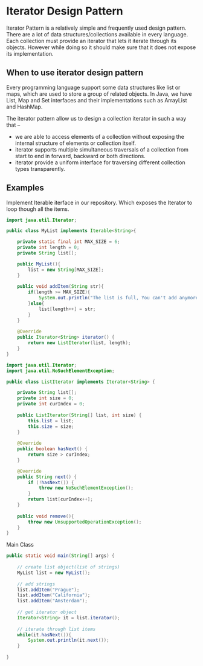 # Iterator Design Pattern

Iterator Pattern is a relatively simple and frequently used design pattern. There are a lot of data structures/collections available in every language. Each collection must provide an iterator that lets it iterate through its objects. However while doing so it should make sure that it does not expose its implementation.

## When to use iterator design pattern

Every programming language support some data structures like list or maps, which are used to store a group of related objects. In Java, we have List, Map and Set interfaces and their implementations such as ArrayList and HashMap.

The iterator pattern allow us to design a collection iterator in such a way that –

* we are able to access elements of a collection without exposing the internal structure of elements or collection itself.
* iterator supports multiple simultaneous traversals of a collection from start to end in forward, backward or both directions.
* iterator provide a uniform interface for traversing different collection types transparently.

## Examples

Implement Iterable iterface in our repository. Which exposes the Iterator to loop though all the items.

```java
import java.util.Iterator;

public class MyList implements Iterable<String>{

	private static final int MAX_SIZE = 6;
	private int length = 0;
	private String list[];

	public MyList(){
		list = new String[MAX_SIZE];
	}
	
	public void addItem(String str){
		if(length >= MAX_SIZE){
			System.out.println("The list is full, You can't add anymore");
		}else{
			list[length++] = str;
		}
	}
	
	@Override
	public Iterator<String> iterator() {
		return new ListIterator(list, length);
	}
}
```

```java
import java.util.Iterator;
import java.util.NoSuchElementException;

public class ListIterator implements Iterator<String> {

	private String list[];
	private int size = 0;
	private int curIndex = 0;
	
	public ListIterator(String[] list, int size) {
		this.list = list;
		this.size = size;
	}
	
	@Override
	public boolean hasNext() {
		return size > curIndex;
	}

	@Override
	public String next() {
		if (!hasNext()) {
			throw new NoSuchElementException();
		}
		return list[curIndex++];
	}
	
	public void remove(){
		throw new UnsupportedOperationException(); 
	}
}
```

Main Class

```java
public static void main(String[] args) {
    
    // create list object(list of strings)
    MyList list = new MyList();
    
    // add strings 
    list.addItem("Prague");
    list.addItem("California");
    list.addItem("Amsterdam");
    
    // get iterator object 
    Iterator<String> it = list.iterator();
    
    // iterate through list items
    while(it.hasNext()){
        System.out.println(it.next());
    }
    
}
```